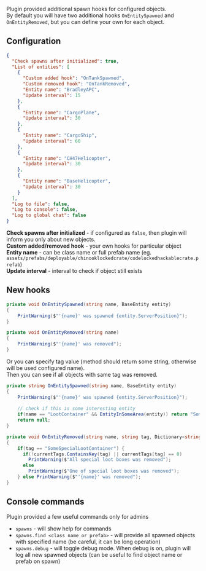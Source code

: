 Plugin provided additional spawn hooks for configured objects.  
By default you will have two additional hooks `OnEntitySpawned` and `OnEntityRemoved`, but you can define your own for each object.

## Configuration
```json
{
  "Check spawns after initialized": true,
  "List of entities": [
    {
      "Custom added hook": "OnTankSpawned",
      "Custom removed hook": "OnTankRemoved",
      "Entity name": "BradleyAPC",
      "Update interval": 15
    },
    {
      "Entity name": "CargoPlane",
      "Update interval": 30
    },
    {
      "Entity name": "CargoShip",
      "Update interval": 60
    },
    {
      "Entity name": "CH47Helicopter",
      "Update interval": 30
    },
    {
      "Entity name": "BaseHelicopter",
      "Update interval": 30
    }
  ],
  "Log to file": false,
  "Log to console": false,
  "Log to global chat": false
}
```

**Check spawns after initialized** - if configured as `false`, then plugin will inform you only about new objects.  
**Custom added/removed hook** - your own hooks for particular object  
**Entity name** - can be class name or full prefab name (eg. `assets/prefabs/deployable/chinooklockedcrate/codelockedhackablecrate.prefab`)  
**Update interval** - interval to check if object still exists

## New hooks
```c#
private void OnEntitySpawned(string name, BaseEntity entity)
{
    PrintWarning($"'{name}' was spawned {entity.ServerPosition}");
}

private void OnEntityRemoved(string name)
{
    PrintWarning($"'{name}' was removed");
}
```
Or you can specify tag value (method should return some string, otherwise will be used configured name).  
Then you can see if all objects with same tag was removed.
```c#
private string OnEntitySpawned(string name, BaseEntity entity)
{
    PrintWarning($"'{name}' was spawned {entity.ServerPosition}");
    
    // check if this is some interesting entity
    if(name == "LootContainer" && EntityInSomeArea(entity)) return "SomeSpecialLootContainer";
    return null;
}

private void OnEntityRemoved(string name, string tag, Dictionary<string, uint> currentTags)
{
    if(tag == "SomeSpecialLootContainer") {
      if(!currentTags.ContainsKey(tag) || currentTags[tag] == 0) 
        PrintWarning($"All special loot boxes was removed");
      else 
        PrintWarning($"One of special loot boxes was removed");
    } else PrintWarning($"'{name}' was removed");
}
```

## Console commands
Plugin provided a few useful commands only for admins
- `spawns` - will show help for commands
- `spawns.find <class name or prefab>` - will provide all spawned objects with specified name (be careful, it can be long operation)
- `spawns.debug` - will toggle debug mode. When debug is on, plugin will log all new spawned objects (can be useful to find object name or prefab on spawn)